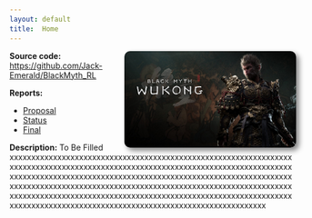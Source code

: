 ```yaml
---
layout: default
title:  Home
---
```


<img src="BMWK.jpeg" alt="Description" style="max-width:60%; height:auto; max-height:500px; display:block; float:right; margin-left:20px; border-radius:10px; box-shadow:5px 5px 10px gray;">

**Source code:** https://github.com/Jack-Emerald/BlackMyth_RL

**Reports:**

- [Proposal](proposal.html)
- [Status](status.html)
- [Final](final.html)

**Description:** To Be Filled xxxxxxxxxxxxxxxxxxxxxxxxxxxxxxxxxxxxxxxxxxxxxxxxxxxxxxxxxxxxxxxxxxxxxxxxxxxxxxxxxxxxxxxxxxxxxxxxxxxxxxxxxxxxxxxxxxxxxxxxxxxxxxxxxxxxxxxxxxxxxxxxxxxxxxxxxxxxxxxxxxxxxxxxxxxxxxxxxxxxxxxxxxxxxxxxxxxxxxxxxxxxxxxxxxxxxxxxxxxxxxxxxxxxxxxxxxxxxxxxxxxxxxxxxxxxxxxxxxxxxxxxxxxxxxxxxxxxxxxxxxxxxxxxxxxxxxxxxxxxxxxxxxxxxxxxxxxxxxxxxxxxxxxxxxxxxxxxxxxxxxxxxxxxxxxxxxxxxxxxxxxxxxxxxxxxxxxxxxxxxxxx
